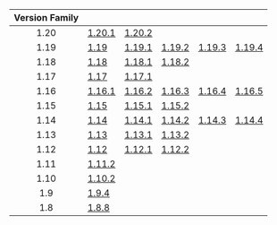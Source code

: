 | Version Family | | | | | |
|:---:|---|---|---|---|---|
| 1.20 | [1.20.1](https://github.com/BaldGang/spigot-build/releases/download/20231125/spigot-1.20.1.jar) | [1.20.2](https://github.com/BaldGang/spigot-build/releases/download/20231125/spigot-1.20.2.jar) | | | |
| 1.19 | [1.19](https://github.com/BaldGang/spigot-build/releases/download/20231125/spigot-1.19.jar) | [1.19.1](https://github.com/BaldGang/spigot-build/releases/download/20231125/spigot-1.19.1.jar) | [1.19.2](https://github.com/BaldGang/spigot-build/releases/download/20231125/spigot-1.19.2.jar) | [1.19.3](https://github.com/BaldGang/spigot-build/releases/download/20231125/spigot-1.19.3.jar) | [1.19.4](https://github.com/BaldGang/spigot-build/releases/download/20231125/spigot-1.19.4.jar) |
| 1.18 | [1.18](https://github.com/BaldGang/spigot-build/releases/download/20231125/spigot-1.18.jar) | [1.18.1](https://github.com/BaldGang/spigot-build/releases/download/20231125/spigot-1.18.1.jar) | [1.18.2](https://github.com/BaldGang/spigot-build/releases/download/20231125/spigot-1.18.2.jar) | | |
| 1.17 | [1.17](https://github.com/BaldGang/spigot-build/releases/download/20231125/spigot-1.17.jar) | [1.17.1](https://github.com/BaldGang/spigot-build/releases/download/20231125/spigot-1.17.1.jar) | | | |
| 1.16 | [1.16.1](https://github.com/BaldGang/spigot-build/releases/download/20231125/spigot-1.16.1.jar) | [1.16.2](https://github.com/BaldGang/spigot-build/releases/download/20231125/spigot-1.16.2.jar) | [1.16.3](https://github.com/BaldGang/spigot-build/releases/download/20231125/spigot-1.16.3.jar) | [1.16.4](https://github.com/BaldGang/spigot-build/releases/download/20231125/spigot-1.16.4.jar) | [1.16.5](https://github.com/BaldGang/spigot-build/releases/download/20231125/spigot-1.16.5.jar) |
| 1.15 | [1.15](https://github.com/BaldGang/spigot-build/releases/download/20231125/spigot-1.15.jar) | [1.15.1](https://github.com/BaldGang/spigot-build/releases/download/20231125/spigot-1.15.1.jar) | [1.15.2](https://github.com/BaldGang/spigot-build/releases/download/20231125/spigot-1.15.2.jar) | | |
| 1.14 | [1.14](https://github.com/BaldGang/spigot-build/releases/download/20231125/spigot-1.14.jar) | [1.14.1](https://github.com/BaldGang/spigot-build/releases/download/20231125/spigot-1.14.1.jar) | [1.14.2](https://github.com/BaldGang/spigot-build/releases/download/20231125/spigot-1.14.2.jar) | [1.14.3](https://github.com/BaldGang/spigot-build/releases/download/20231125/spigot-1.14.3.jar) | [1.14.4](https://github.com/BaldGang/spigot-build/releases/download/20231125/spigot-1.14.4.jar) |
| 1.13 | [1.13](https://github.com/BaldGang/spigot-build/releases/download/20231125/spigot-1.13.jar) | [1.13.1](https://github.com/BaldGang/spigot-build/releases/download/20231125/spigot-1.13.1.jar) | [1.13.2](https://github.com/BaldGang/spigot-build/releases/download/20231125/spigot-1.13.2.jar) | | |
| 1.12 | [1.12](https://github.com/BaldGang/spigot-build/releases/download/20231125/spigot-1.12.jar) | [1.12.1](https://github.com/BaldGang/spigot-build/releases/download/20231125/spigot-1.12.1.jar) | [1.12.2](https://github.com/BaldGang/spigot-build/releases/download/20231125/spigot-1.12.2.jar) | | |
| 1.11 | [1.11.2](https://github.com/BaldGang/spigot-build/releases/download/20231125/spigot-1.11.2.jar) | | | | |
| 1.10 | [1.10.2](https://github.com/BaldGang/spigot-build/releases/download/20231125/spigot-1.10.2.jar) | | | | |
| 1.9 | [1.9.4](https://github.com/BaldGang/spigot-build/releases/download/20231125/spigot-1.9.4.jar) | | | | |
| 1.8 | [1.8.8](https://github.com/BaldGang/spigot-build/releases/download/20231125/spigot-1.8.8.jar) | | | | |
